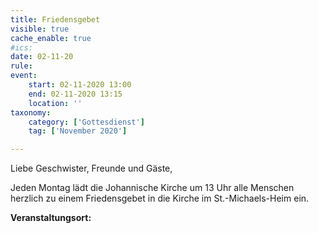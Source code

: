 ```yaml
---
title: Friedensgebet
visible: true
cache_enable: true
#ics: 
date: 02-11-20
rule: 
event:
	start: 02-11-2020 13:00
	end: 02-11-2020 13:15
	location: ''
taxonomy:
	category: ['Gottesdienst']
	tag: ['November 2020']

---
```

Liebe Geschwister, Freunde und Gäste,

Jeden Montag lädt die Johannische Kirche um 13 Uhr alle Menschen herzlich zu einem Friedensgebet in die Kirche im St.-Michaels-Heim ein.



**Veranstaltungsort:** 

